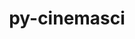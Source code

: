 ---
title: "py-cinemasci"
layout: cache
categories: [package, v2025.07.0]
meta: {"compilers": ["none"], "num_specs": 5, "num_specs_by_stack": {"data-vis-sdk": 2, "e4s": 2, "e4s-neoverse-v2": 1, "root": 5}, "oss": ["ubuntu20.04", "ubuntu22.04"], "platforms": ["linux"], "stacks": ["data-vis-sdk", "e4s", "e4s-neoverse-v2", "root"], "targets": ["neoverse_v2", "x86_64_v3"], "versions": ["1.3", "1.7.0"]}
spec_details: [{"compiler": "none", "hash": "37nvrws7xmxi6xzwjj47xuak4asxfhb6", "os": "ubuntu22.04", "platform": "linux", "size": "-", "stacks": ["e4s", "root"], "target": "x86_64_v3", "variants": ["build_system=python_pip", "+mpi"], "versions": ["1.7.0"]}, {"compiler": "none", "hash": "dp4zq2jkjsungopcm3ihekkszz2upcsb", "os": "ubuntu20.04", "platform": "linux", "size": "-", "stacks": ["data-vis-sdk", "root"], "target": "x86_64_v3", "variants": ["build_system=python_pip", "+mpi"], "versions": ["1.3"]}, {"compiler": "none", "hash": "hmxs7fmhb67p2mluxgpycdrinr4sbkiz", "os": "ubuntu22.04", "platform": "linux", "size": "-", "stacks": ["e4s", "root"], "target": "x86_64_v3", "variants": ["build_system=python_pip", "+mpi"], "versions": ["1.3"]}, {"compiler": "none", "hash": "lfwxdyi3et4gdohikeup62gtzfzi6njw", "os": "ubuntu20.04", "platform": "linux", "size": "-", "stacks": ["data-vis-sdk", "root"], "target": "x86_64_v3", "variants": ["build_system=python_pip", "+mpi"], "versions": ["1.3"]}, {"compiler": "none", "hash": "yvcelny4gnam27a7xuetb2jrqe2yg5gd", "os": "ubuntu22.04", "platform": "linux", "size": "-", "stacks": ["e4s-neoverse-v2", "root"], "target": "neoverse_v2", "variants": ["build_system=python_pip", "+mpi"], "versions": ["1.3"]}]
---